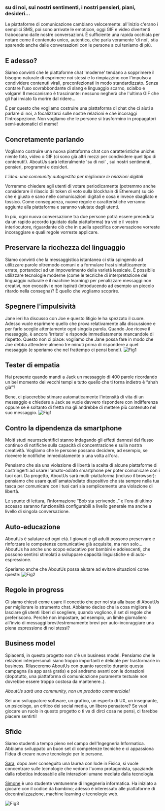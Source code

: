 ### su di noi, sui nostri sentimenti, i nostri pensieri, piani, desideri...

Le piattaforme di comunicazione cambiano velocemente: all'inizio c'erano i semplici SMS, poi sono arrivate le emoticon, oggi GIF e video divertenti traboccano dalle nostre conversazioni. È sufficiente una rapida occhiata per notare come il contenuto unico, autentico, che parla veramente 'di noi', stia sparendo anche dalle conversazioni con le persone a cui teniamo di più. 

## E adesso?
Siamo convinti che le piattaforme chat 'moderne' tendano a sopprimere il bisogno naturale di esprimere noi stessi e lo rimpiazzino con l'impulso a condividere contenuti virali, preconfezionati in modo standardizzato. Senza contare l'uso sovrabbondante di slang e linguaggio scarno, scialbo e volgare! Il meccanismo è trascinante: nessuno negherà che l'ultima GIF che gli hai inviato fa morire dal ridere...

È per questo che vogliamo costruire una piattaforma di chat che ci aiuti a parlare di noi, a focalizzarci sulle nostre relazioni e che incoraggi l'introspezione. Non vogliamo che le persone si trasformino in propagatori semi-automatici di meme!

## Concretamente parlando
Vogliamo costruire una nuova piattaforma chat con caratteristiche uniche: niente foto, video o GIF (ci sono già altri mezzi per condividere quel tipo di contenuti!). AboutUs sarà letteralmente 'su di noi' , sui nostri sentimenti, pensieri, programmi e desideri.

*L'idea: una community autogestita per migliorare le relazioni digitali*

Vorremmo chiedere agli utenti di votare periodicamente (potremmo anche considerare il rilascio dii token di voto sulla blockhain di Ethereum) su ciò che è giusto e sano nelle comunicazioni digitali e cosa è invece sbagliato e tossico. Come conseguenza, nuove regole e caratteristiche verranno aggiunte alla piattaforma e saranno valutate dagli utenti.

In più, ogni nuova conversazione tra due persone potrà essere preceduta da un rapido accordo (guidato dalla piattaforma) tra voi e il vostro interlocutore, riguardante ciò che in quella specifica conversazione vorreste incoraggiare e quali regole vorreste applicare.

## Preservare la ricchezza del linguaggio
Siamo convinti che la messaggistica istantanea ci stia spingendo ad utilizzare parole oltremodo comuni e a formulare frasi sintatticamente errate, portandoci ad un impoverimento della varietà lessicale. È possibile utilizzare tecnologie moderne (come le tecniche di interpretazione del linguaggio naturale e il machine learning) per penalizzare messaggi non creativi, non evocativi e non ispirati (introducendo ad esempio un piccolo ritardo nella consegna)? È quello che vogliamo scoprire.

## Spegnere l'impulsività
Jane ieri ha discusso con Joe e questo litigio le ha spezzato il cuore. Adesso vuole esprimere quello che prova relativamente alla discussione e per farlo sceglie attentamente ogni singola parola. Quando Joe riceve il messaggio, è ancora 'irritato' e risponde immediatamente mancandole di rispetto. Questo non ci piace: vogliamo che Jane possa fare in modo che Joe debba attendere almeno tre minuti prima di rispondere a quel messaggio (e speriamo che nel frattempo ci pensi bene!).
![Fig1](1.jpg)
 
## Tester di empatia
Hai presente quando mandi a Jack un messaggio di 400 parole ricordando un bel momento dei vecchi tempi e tutto quello che ti torna indietro è “ahah già”?

Bene, ci piacerebbe stimare automaticamente l'intensità di vita di un messaggio e chiedere a Jack se vuole davvero rispondere con indifferenza oppure se è soltanto di fretta ma gli andrebbe di mettere più contenuto nel suo messaggio.
![Fig1](4.jpg)

 
## Contro la dipendenza da smartphone
Molti studi neuroscientifici stanno indagando gli effetti dannosi del flusso continuo di notifiche sulla capacità di concentrazione e sulla nostra creatività. Vogliamo che le persone possano decidere, ad esempio, se ricevere le notifiche immediatamente o una volta all'ora.

Pensiamo che sia una violazione di libertà la scelta di alcune piattaforme di costringerti ad usare l'amato-odiato smartphone per poter comunicare con i tuoi cari. Da progetto, AboutUs sarà multi-piattaforma (incluso il browser): pensiamo che usare quell'amato/odiato dispositivo che sta sempre nella tua tasca per comunicare con i tuoi cari sia semplicemente una violazione di libertà.

Le spunte di lettura, l'informazione “Bob sta scrivendo..” e l'ora di ultimo accesso saranno funzionalità configurabili a livello generale ma anche a livello di singola conversazione.

## Auto-educazione
AboutUs è salutare ad ogni età. I giovani e gli adulti possono preservare e rinforzare le competenze comunicative già acquisite, ma non solo... AboutUs ha anche uno scopo educativo per bambini e adolescenti, che possono sentirsi stimolati a sviluppare capacità linguistiche e di auto-espressione.

Speriamo anche che AboutUs possa aiutare ad evitare situazioni come queste:
![Fig2](2.png)
 
## Regole in progress 
Ci siamo chiesti come usare il concetto che per noi sta alla base di AboutUs per migliorare lo strumento chat. Abbiamo deciso che la cosa migliore è lasciare gli utenti liberi di scegliere, quando vogliono, il set di regole che preferiscono. Perchè non impostare, ad esempio, un limite giornaliero all'invio di messaggi brevi/estremamente brevi per auto-incoraggiare una piena espressione di noi stessi?

## Business model
Spiacenti, in questo progetto non c'è un business model. Pensiamo che le relazioni interpersonali siano troppo importanti e delicate per trasformarle in business. Rilasceremo AboutUs con quanto raccolto durante questa campagna (la app sarà gratis) e poi andremo avanti con le donazioni (dopotutto, una piattaforma di comunicazione puramente testuale non dovrebbe essere troppo costosa da mantenere..).

*AboutUs sarà una community, non un prodotto commerciale!*

Sei uno sviluppatore software, un grafico, un esperto di UX, un insegnante, un psicologo, un critico dei social media, un libero pensatore? Se vuoi giocare un ruolo in questo progetto o ti va di dirci cosa ne pensi, ci farebbe piacere sentirti!

 
## Sfide

Siamo studenti a tempo pieno nel campo dell'Ingegneria Informatica. Abbiamo sviluppato un buon set di competenze tecniche e ci appassiona l'idea di creare nuove tecnologie per le persone.

[Sara](https://www.linkedin.com/in/sara-marullo-50606a106/), dopo aver conseguito una laurea con lode in Fisica, si vuole concentrare sulle tecnologie che vedono l'uomo protagonista, spaziando dalla robotica indossabile alle interazioni umane mediate dalla tecnologia.

[Simone](https://www.linkedin.com/in/simone-marullo-27664b106/) è uno studente ventunenne di Ingegneria informatica. Ha iniziato a giocare con il codice da bambino; adesso è interessato alle piattaforme di decentralizzazione, machine learning e tecnologie web.

![Fig3](3.jpg)
